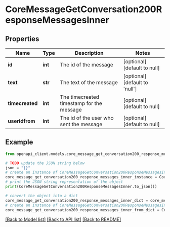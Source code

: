 # CoreMessageGetConversation200ResponseMessagesInner


## Properties

Name | Type | Description | Notes
------------ | ------------- | ------------- | -------------
**id** | **int** | The id of the message | [optional] [default to null]
**text** | **str** | The text of the message | [optional] [default to 'null']
**timecreated** | **int** | The timecreated timestamp for the message | [optional] [default to null]
**useridfrom** | **int** | The id of the user who sent the message | [optional] [default to null]

## Example

```python
from openapi_client.models.core_message_get_conversation200_response_messages_inner import CoreMessageGetConversation200ResponseMessagesInner

# TODO update the JSON string below
json = "{}"
# create an instance of CoreMessageGetConversation200ResponseMessagesInner from a JSON string
core_message_get_conversation200_response_messages_inner_instance = CoreMessageGetConversation200ResponseMessagesInner.from_json(json)
# print the JSON string representation of the object
print(CoreMessageGetConversation200ResponseMessagesInner.to_json())

# convert the object into a dict
core_message_get_conversation200_response_messages_inner_dict = core_message_get_conversation200_response_messages_inner_instance.to_dict()
# create an instance of CoreMessageGetConversation200ResponseMessagesInner from a dict
core_message_get_conversation200_response_messages_inner_from_dict = CoreMessageGetConversation200ResponseMessagesInner.from_dict(core_message_get_conversation200_response_messages_inner_dict)
```
[[Back to Model list]](../README.md#documentation-for-models) [[Back to API list]](../README.md#documentation-for-api-endpoints) [[Back to README]](../README.md)


